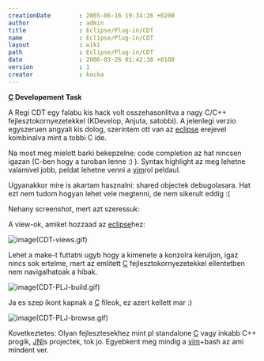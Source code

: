 ```yaml
---
creationDate        : 2005-06-16 19:34:26 +0200 
author              : admin 
title               : Eclipse/Plug-in/CDT 
name                : Eclipse/Plug-in/CDT 
layout              : wiki 
path                : Eclipse/Plug-in/CDT 
date                : 2006-03-26 01:42:38 +0100 
version             : 1 
creator             : kocka 
---
```

__[C](../../C.html) Developement Task__

A Regi CDT egy falabu kis hack volt osszehasonlitva a nagy C/C++ fejlesztokornyezetekkel (KDevelop, Anjuta, satobbi). A jelenlegi verzio egyszeruen angyali kis dolog, szerintem ott van az [eclipse](../../Eclipse.html) erejevel kombinalva mint a tobbi C ide.

Na most meg mielott barki bekepzelne: code completion az hat nincsen igazan (C-ben hogy a turoban lenne :) ). Syntax highlight az meg lehetne valamivel jobb, peldat lehetne venni a [vim](../../VIM.html)rol peldaul.

Ugyanakkor mire is akartam hasznalni: shared objectek debugolasara. Hat ezt nem tudom hogyan lehet vele megtenni, de nem sikerult eddig :(

Nehany screenshot, mert azt szeressuk:

A view-ok, amiket hozzaad az [eclipse](../../Eclipse.html)hez:

![image](CDT-views.gif)(CDT-views.gif)

Lehet a make-t futtatni ugyb hogy a kimenete a konzolra keruljon, igaz nincs sok ertelme, mert az emlitett [C](../../C.html) fejlesztokornyezetekkel ellentetben nem navigalhatoak a hibak.

![image](CDT-PLJ-build.gif)(CDT-PLJ-build.gif)

Ja es szep ikont kapnak a [C](../../C.html) fileok, ez azert kellett mar :)

![image](CDT-PLJ-browse.gif)(CDT-PLJ-browse.gif)

Kovetkeztetes: Olyan fejlesztesekhez mint pl standalone [C](../../C.html) vagy inkabb C++ progik, [JNI](../../JNI.html)s projectek, tok jo. Egyebkent meg mindig a [vim](../../VIM.html)+bash az ami mindent ver.

